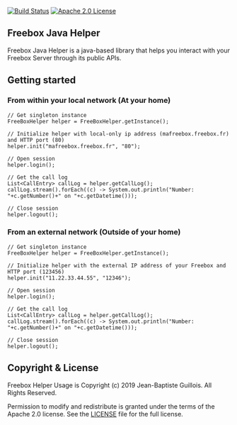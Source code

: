[![Build Status](https://travis-ci.org/jbguillois/freebox-java-helper.svg?branch=master)](https://travis-ci.org/jbguillois/freebox-java-helper) [![Apache 2.0 License](https://img.shields.io/badge/license-Apache%202-blue.svg)](https://www.apache.org/licenses/LICENSE-2.0.txt)

## Freebox Java Helper
Freebox Java Helper is a java-based library that helps you interact with your Freebox Server through its public APIs.

## Getting started
### From within your local network (At your home)

````
// Get singleton instance
FreeBoxHelper helper = FreeBoxHelper.getInstance();

// Initialize helper with local-only ip address (mafreebox.freebox.fr) and HTTP port (80)
helper.init("mafreebox.freebox.fr", "80");
		
// Open session
helper.login();

// Get the call log
List<CallEntry> callLog = helper.getCallLog();
callLog.stream().forEach((c) -> System.out.println("Number: "+c.getNumber()+" on "+c.getDatetime()));

// Close session
helper.logout();
````

### From an external network (Outside of your home)

````
// Get singleton instance
FreeBoxHelper helper = FreeBoxHelper.getInstance();

// Initialize helper with the external IP address of your Freebox and HTTP port (123456)
helper.init("11.22.33.44.55", "12346");
		
// Open session
helper.login();

// Get the call log
List<CallEntry> callLog = helper.getCallLog();
callLog.stream().forEach((c) -> System.out.println("Number: "+c.getNumber()+" on "+c.getDatetime()));

// Close session
helper.logout();
````

Copyright & License
-

Freebox Helper Usage is Copyright (c) 2019 Jean-Baptiste Guillois. All Rights Reserved.

Permission to modify and redistribute is granted under the terms of the Apache 2.0 license. See the [LICENSE](https://raw.githubusercontent.com/jbguillois/freebox-java-helper/master/LICENSE) file for the full license.
